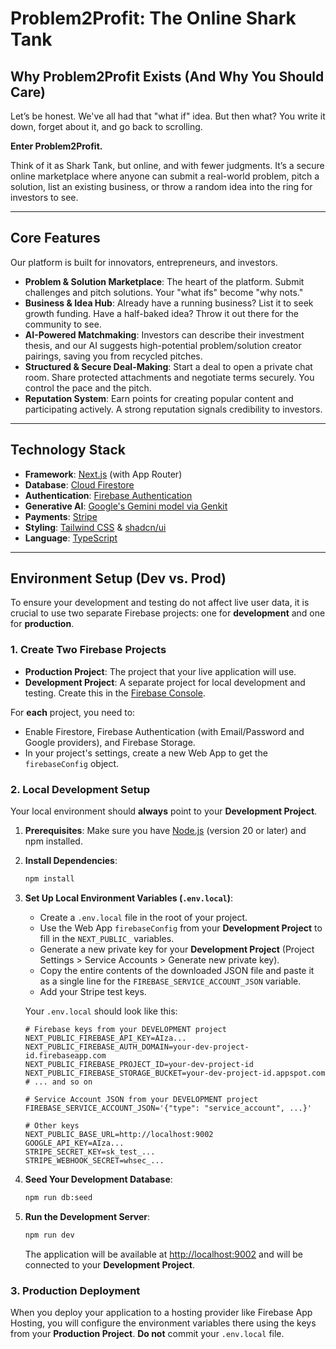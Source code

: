 # Problem2Profit: The Online Shark Tank

## Why Problem2Profit Exists (And Why You Should Care)

Let’s be honest. We've all had that "what if" idea. But then what? You write it down, forget about it, and go back to scrolling.

**Enter Problem2Profit.**

Think of it as Shark Tank, but online, and with fewer judgments. It’s a secure online marketplace where anyone can submit a real-world problem, pitch a solution, list an existing business, or throw a random idea into the ring for investors to see.

---

## Core Features

Our platform is built for innovators, entrepreneurs, and investors.

-   **Problem & Solution Marketplace**: The heart of the platform. Submit challenges and pitch solutions. Your "what ifs" become "why nots."
-   **Business & Idea Hub**: Already have a running business? List it to seek growth funding. Have a half-baked idea? Throw it out there for the community to see.
-   **AI-Powered Matchmaking**: Investors can describe their investment thesis, and our AI suggests high-potential problem/solution creator pairings, saving you from recycled pitches.
-   **Structured & Secure Deal-Making**: Start a deal to open a private chat room. Share protected attachments and negotiate terms securely. You control the pace and the pitch.
-   **Reputation System**: Earn points for creating popular content and participating actively. A strong reputation signals credibility to investors.

---

## Technology Stack

-   **Framework**: [Next.js](https://nextjs.org/) (with App Router)
-   **Database**: [Cloud Firestore](https://firebase.google.com/docs/firestore)
-   **Authentication**: [Firebase Authentication](https://firebase.google.com/docs/auth)
-   **Generative AI**: [Google's Gemini model via Genkit](https://firebase.google.com/docs/genkit)
-   **Payments**: [Stripe](https://stripe.com/)
-   **Styling**: [Tailwind CSS](https://tailwindcss.com/) & [shadcn/ui](https://ui.shadcn.com/)
-   **Language**: [TypeScript](https://www.typescriptlang.org/)

---

## Environment Setup (Dev vs. Prod)

To ensure your development and testing do not affect live user data, it is crucial to use two separate Firebase projects: one for **development** and one for **production**.

### 1. Create Two Firebase Projects

-   **Production Project**: The project that your live application will use.
-   **Development Project**: A separate project for local development and testing. Create this in the [Firebase Console](https://console.firebase.google.com/).

For **each** project, you need to:
-   Enable Firestore, Firebase Authentication (with Email/Password and Google providers), and Firebase Storage.
-   In your project's settings, create a new Web App to get the `firebaseConfig` object.

### 2. Local Development Setup

Your local environment should **always** point to your **Development Project**.

1.  **Prerequisites**: Make sure you have [Node.js](https://nodejs.org/) (version 20 or later) and npm installed.
2.  **Install Dependencies**:
    ```bash
    npm install
    ```
3.  **Set Up Local Environment Variables (`.env.local`)**:
    -   Create a `.env.local` file in the root of your project.
    -   Use the Web App `firebaseConfig` from your **Development Project** to fill in the `NEXT_PUBLIC_` variables.
    -   Generate a new private key for your **Development Project** (Project Settings > Service Accounts > Generate new private key).
    -   Copy the entire contents of the downloaded JSON file and paste it as a single line for the `FIREBASE_SERVICE_ACCOUNT_JSON` variable.
    -   Add your Stripe test keys.

    Your `.env.local` should look like this:
    ```
    # Firebase keys from your DEVELOPMENT project
    NEXT_PUBLIC_FIREBASE_API_KEY=AIza...
    NEXT_PUBLIC_FIREBASE_AUTH_DOMAIN=your-dev-project-id.firebaseapp.com
    NEXT_PUBLIC_FIREBASE_PROJECT_ID=your-dev-project-id
    NEXT_PUBLIC_FIREBASE_STORAGE_BUCKET=your-dev-project-id.appspot.com
    # ... and so on

    # Service Account JSON from your DEVELOPMENT project
    FIREBASE_SERVICE_ACCOUNT_JSON='{"type": "service_account", ...}'

    # Other keys
    NEXT_PUBLIC_BASE_URL=http://localhost:9002
    GOOGLE_API_KEY=AIza...
    STRIPE_SECRET_KEY=sk_test_...
    STRIPE_WEBHOOK_SECRET=whsec_...
    ```
4.  **Seed Your Development Database**:
    ```bash
    npm run db:seed
    ```
5.  **Run the Development Server**:
    ```bash
    npm run dev
    ```
    The application will be available at [http://localhost:9002](http://localhost:9002) and will be connected to your **Development Project**.

### 3. Production Deployment

When you deploy your application to a hosting provider like Firebase App Hosting, you will configure the environment variables there using the keys from your **Production Project**. **Do not** commit your `.env.local` file.